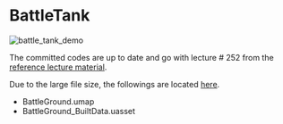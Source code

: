 # BattleTank

![battle_tank_demo](https://github.com/SeokLeeUS/BattleTank/raw/master/_image/battletank2.gif)

The committed codes are up to date and go with lecture # 252 from the [reference lecture material](https://www.udemy.com/share/1000hGA0MSdVdUR3w=/?xref=E0EbeFpbQ34BSUQvCz0GJVUWTx4dChQ%2BVFE=).


Due to the large file size, the followings are located [here](https://drive.google.com/open?id=1tV3oh7HNpcmbmG4deUq8pxqC01XOIMAt).

- BattleGround.umap
- BattleGround_BuiltData.uasset

